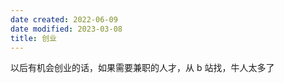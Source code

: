 ```yaml
---
date created: 2022-06-09
date modified: 2023-03-08
title: 创业
---
```


以后有机会创业的话，如果需要兼职的人才，从 b 站找，牛人太多了

